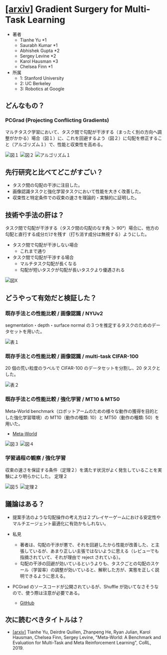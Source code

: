 # [\[arxiv\]](https://arxiv.org/abs/2001.06782v2) Gradient Surgery for Multi-Task Learning

- 著者
    - Tianhe Yu *1
    - Saurabh Kumar *1
    - Abhishek Gupta *2
    - Sergey Levine *2
    - Karol Hausman *3
    - Chelsea Finn *1
- 所属
    - 1: Stanford University
    - 2: UC Berkeley
    - 3: Robotics at Google

## どんなもの？
### PCGrad (Projecting Conflicting Gradients)
マルチタスク学習において、タスク間で勾配が干渉する（まったく別の方向へ調整がかかる）場合（図１）に、これを回避するよう（図２）に勾配を修正すること（アルゴリズム１）で、性能と収束性を高める。

![図１](figure_1.png)
![図２](figure_2.png)
![アルゴリズム１](algorithm_1.png)


## 先行研究と比べてどこがすごい？
- タスク間の勾配の干渉に注目した。
- 画像認識タスクと強化学習タスクにおいて性能を大きく改善した。
- 収束性と特定条件での収束の速さを理論的・実験的に証明した。


## 技術や手法の肝は？
タスク間で勾配が干渉する（タスク間の勾配のなす角 ＞ 90°）場合に、他方の勾配と直行する成分だけを残す（打ち消す成分は無視する）ようにした。

- タスク間で勾配が干渉しない場合
    - これまで通り
- タスク間で勾配が干渉する場合
    - マルチタスク勾配が長くなる
    - 勾配が短いタスクが勾配が長いタスクより優遇される

![図Ⅹ](figure_x.png)


## どうやって有効だと検証した？

### 既存手法との性能比較 / 画像認識 / NYUv2
segmentation・depth・surface normal の３つを推定するタスクのためのデータセットを用いた。

![表１](table_1.png)

### 既存手法との性能比較 / 画像認識 / multi-task CIFAR-100
20 個の荒い粒度のラベルで CIFAR-100 のデータセットを分割し、20 タスクとした。

![表２](table_2.png)

### 既存手法との性能比較 / 強化学習 / MT10 & MT50
Meta-World benchmark（ロボットアームのための様々な動作の獲得を目的とした強化学習環境）の MT10（動作の種類: 10）と MT50（動作の種類: 50）を用いた。

- [Meta-World](https://meta-world.github.io/)

![図３](figure_3.png)
![図４](figure_4.png)

### 学習過程の観察 / 強化学習
収束の速さを保証する条件（定理２）を満たす状況がよく発生していることを実験により明らかにした。
定理２

![図５](figure_5.png)
![定理２](theorem_2.png)


## 議論はある？
- 提案手法のような勾配操作の考え方は２プレイヤーゲームにおける安定性やマルチエージェント最適化に有効かもしれない。

- 私見
    - 著者は、勾配の干渉が悪で、それを回避したから性能が改善した、と主張しているが、あまり正しい主張ではないように思える（レビューでも指摘されていて、それが理由で reject されている）。
    - 勾配の干渉の回避が効いているというよりも、タスクごとの勾配のスケール（学習率）の調整が効いていると、解釈した方が、実態を正しく説明できるように思える。
- PCGrad のソースコードが公開されているが、Shuffle が効いてなさそうなので、使う際は注意が必要である。
    - [GitHub](https://github.com/tianheyu927/PCGrad)

## 次に読むべきタイトルは？
- [\[arxiv\]](https://arxiv.org/abs/1910.10897) Tianhe Yu, Deirdre Quillen, Zhanpeng He, Ryan Julian, Karol Hausman, Chelsea Finn, Sergey Levine, "Meta-World: A Benchmark and Evaluation for Multi-Task and Meta Reinforcement Learning", CoRL, 2019.
